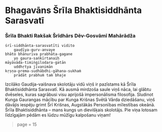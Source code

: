 # Bhagavāns Šrīla Bhaktisiddhānta Sarasvatī

### Šrīla Bhakti Rakšak Šrīdhārs Dēv-Gosvāmī Mahārādža

    śrī-siddhānta-sarasvatīti vidito
        gauḍīya-gurv-anvaye
    bhāto bhānuriva prabhāta-gagane
        yo gaura-saṅkīrtanaiḥ
    māyāvāda-timiṅgilodara-gatān
        uddhṛtya jīvanimān
    kṛṣṇa-prema-sudhābdhi-gāhana-sukhaṁ
        prādāt prabhuṁ taṁ bhaje

Izcilāko Gaudija-vaišnava skolotāju vidū viņš ir pazīstams kā Šrīla Bhaktisiddhānta Sarasvatī. Kā ausmā mirdzoša saule viņš nāca, lai glābtu dvēseles, kuras sagrābusi visu aprijošā impersonālisma filosofija. Sludinot Kunga Gaurangas mācību par Kunga Krišnas Svētā Vārda dziedāšanu, viņš dāvājis iespēju grimt Šrī Krišnas, Augstākās Personības mīlestības okeānā. Šrīla Bhaktisiddhānta – mans kungs un dievišķais skolotājs. Pie viņa lotosam līdzīgajām pēdām es lūdzu mūžīgu kalpošanu viņam!


> page = 15
